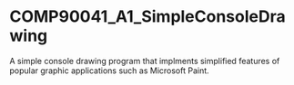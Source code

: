 # COMP90041_A1_SimpleConsoleDrawing
A simple console drawing program that implments simplified features of popular graphic applications such as Microsoft Paint.
